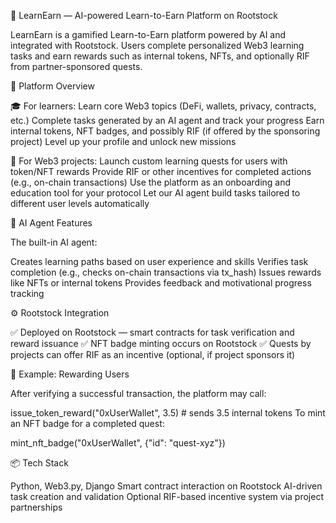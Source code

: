 🧠 LearnEarn — AI-powered Learn-to-Earn Platform on Rootstock

LearnEarn is a gamified Learn-to-Earn platform powered by AI and integrated with Rootstock.
Users complete personalized Web3 learning tasks and earn rewards such as internal tokens, NFTs, and optionally RIF from partner-sponsored quests.

🚀 Platform Overview

🎓 For learners:
Learn core Web3 topics (DeFi, wallets, privacy, contracts, etc.)
Complete tasks generated by an AI agent and track your progress
Earn internal tokens, NFT badges, and possibly RIF (if offered by the sponsoring project)
Level up your profile and unlock new missions

🤝 For Web3 projects:
Launch custom learning quests for users with token/NFT rewards
Provide RIF or other incentives for completed actions (e.g., on-chain transactions)
Use the platform as an onboarding and education tool for your protocol
Let our AI agent build tasks tailored to different user levels automatically

🧠 AI Agent Features

The built-in AI agent:

Creates learning paths based on user experience and skills
Verifies task completion (e.g., checks on-chain transactions via tx_hash)
Issues rewards like NFTs or internal tokens
Provides feedback and motivational progress tracking

⚙️ Rootstock Integration

✅ Deployed on Rootstock — smart contracts for task verification and reward issuance
✅ NFT badge minting occurs on Rootstock
✅ Quests by projects can offer RIF as an incentive (optional, if project sponsors it)

🧪 Example: Rewarding Users

After verifying a successful transaction, the platform may call:

issue_token_reward("0xUserWallet", 3.5) # sends 3.5 internal tokens
To mint an NFT badge for a completed quest:

mint_nft_badge("0xUserWallet", {"id": "quest-xyz"})

📦 Tech Stack

Python, Web3.py, Django
Smart contract interaction on Rootstock
AI-driven task creation and validation
Optional RIF-based incentive system via project partnerships
